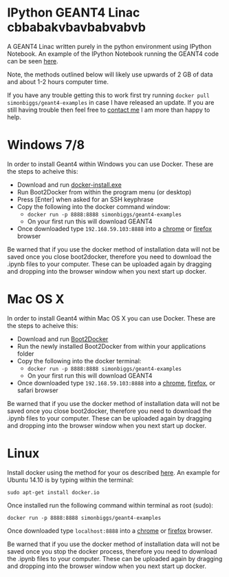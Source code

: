 IPython GEANT4 Linac cbbabakvbavbabvabvb 
====================

A GEANT4 Linac written purely in the python environment using IPython Notebook. An example of the IPython Notebook running the GEANT4 code can be seen [here](http://nbviewer.ipython.org/github/SimonBiggs/ipython-geant4-linac/blob/master/main.ipynb). 

Note, the methods outlined below will likely use upwards of 2 GB of data and about 1-2 hours computer time.

If you have any trouble getting this to work first try running `docker pull simonbiggs/geant4-examples` in case I have released an update. If you are still having trouble then feel free to [contact me](mailto:mail@simonbiggs.net) I am more than happy to help.

Windows 7/8
===========
In order to install Geant4 within Windows you can use Docker. These are the steps to acheive this:

 * Download and run [docker-install.exe](https://github.com/boot2docker/windows-installer/releases/latest)
 * Run Boot2Docker from within the program menu (or desktop)
 * Press [Enter] when asked for an SSH keyphrase
 * Copy the following into the docker command window:
   * `docker run -p 8888:8888 simonbiggs/geant4-examples`
   * On your first run this will download GEANT4
 * Once downloaded type `192.168.59.103:8888` into a [chrome](https://www.google.com/chrome/browser/) or [firefox](https://www.mozilla.org/firefox/new/) browser
 
Be warned that if you use the docker method of installation data will not be saved once you close boot2docker, therefore you need to download the .ipynb files to your computer. These can be uploaded again by dragging and dropping into the browser window when you next start up docker.

Mac OS X
=======
In order to install Geant4 within Mac OS X you can use Docker. These are the steps to acheive this:

 * Download and run [Boot2Docker](https://github.com/boot2docker/osx-installer/releases/latest)
 * Run the newly installed Boot2Docker from within your applications folder
 * Copy the following into the docker terminal:
   * `docker run -p 8888:8888 simonbiggs/geant4-examples`
   * On your first run this will download GEANT4
 * Once downloaded type `192.168.59.103:8888` into a [chrome](https://www.google.com/chrome/browser/), [firefox](https://www.mozilla.org/firefox/new/), or safari browser

Be warned that if you use the docker method of installation data will not be saved once you close boot2docker, therefore you need to download the .ipynb files to your computer. These can be uploaded again by dragging and dropping into the browser window when you next start up docker.


Linux
=====
Install docker using the method for your os described [here](https://docs.docker.com/installation/). An example for Ubuntu 14.10 is by typing within the terminal:

    sudo apt-get install docker.io
    
Once installed run the following command within terminal as root (sudo):

    docker run -p 8888:8888 simonbiggs/geant4-examples

Once downloaded type `localhost:8888` into a [chrome](https://www.google.com/chrome/browser/) or [firefox](https://www.mozilla.org/firefox/new/) browser.

Be warned that if you use the docker method of installation data will not be saved once you stop the docker process, therefore you need to download the .ipynb files to your computer. These can be uploaded again by dragging and dropping into the browser window when you next start up docker.
